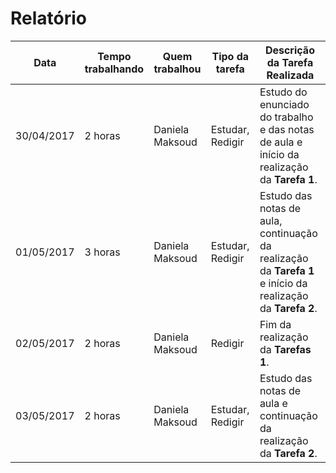 # Relatório #

Data | Tempo trabalhando | Quem trabalhou | Tipo da tarefa | Descrição da Tarefa Realizada
------------ | ------------- | ------------- | ------------- | -------------
30/04/2017 | 2 horas | Daniela Maksoud | Estudar, Redigir | Estudo do enunciado do trabalho e das notas de aula e início da realização da **Tarefa 1**.
01/05/2017 | 3 horas | Daniela Maksoud | Estudar, Redigir | Estudo das notas de aula, continuação da realização da **Tarefa 1** e início da realização da **Tarefa 2**.
02/05/2017 | 2 horas | Daniela Maksoud | Redigir | Fim da realização da **Tarefas 1**.
03/05/2017 | 2 horas | Daniela Maksoud | Estudar, Redigir | Estudo das notas de aula e continuação da realização da **Tarefa 2**.

